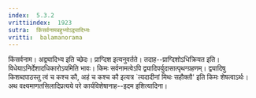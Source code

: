 ```yaml
---
index:  5.3.2
vrittiindex:  1923
sutra:  किंसर्वनामबहुभ्योऽद्व्यादिभ्यः
vritti:  balamanorama 
---
```


किंसर्वनाम। अद्व्यादिभ्य इति च्छेदः। प्राग्दिश इत्यनुवर्तते। तदाह--प्राग्दिशोऽधिक्रियत इति। विधेयाऽनिर्देशादधिकारोऽयमिति भावः। किमः सर्वनामत्वेऽपि द्व्यादिपर्युदासात्पृथग्ग्रहणम्। द्व्यादिषु किशब्दपाठस्तु त्वं च कश्च कौ, अहं च कश्च कौ इत्यत्र `त्यदादीनां मिथः सहौक्तौ' इति किमः शेषत्वाऽर्थः। अथ वक्ष्यमाणतसिलादिप्रत्यये परे कार्यविशेषानाह--इदम इशित्यादिना। 

